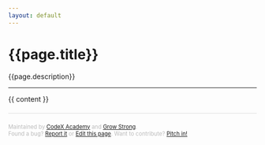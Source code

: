 ```yaml
---
layout: default
---
```

<h1>{{page.title}}</h1>
<span style="float: right; width: 200px; text-align: right;"><a id="spanish-link" href="#" style="display: none; border: none;">Español</a></span>

{{page.description}}

<p><hr/></p>

{{ content }}

<div id="codex-pathway" style="display: none;"><i>This module is part of the  <a href="https://webdev.codex.academy/{{page.level}}">Level {{page.level}} WebDev Pathway at CodeX Academy</a>.</i></div>

<div id="footer">Maintained by <a href='https://codex.academy'>CodeX Academy</a> and <a href='https://growstrong.io'>Grow Strong</a>.<br/>
Found a bug? <a href='{{site.github.repository_url}}/issues}}'>Report it</a> or <a href="{{site.github.repository_url}}/blob/master/{{page.path}}">Edit this page</a>. Want to contribute? <a href="{{ link /contributing.md }}">Pitch in!</a></div>

<script>
setTimeout(()=> {
    if({{page.hasSpanish}}){
        const url = "{{site.url}}{{page.url}}";
        const es_url = url.replace(".html","-es.html");
        const link = document.getElementById("spanish-link");
        link.href = es_url;
        link.style.display = "block";
    }
    if({{page.level}}){
        const section = document.getElementById("codex-pathway");        
        section.style.display = "block";
    }
}, 500);
</script>

<style>
#codex-pathway { 
    padding: 20px; 
    font-size: .8em; 
    border-radius: 20px; 
    background-color: #7253ed; 
    color: #ddd;
    text-align: center;
    margin-top: 20px;
    margin-bottom: 20px;
}
#codex-pathway a { color: white}
#footer { padding-top: 20px; margin-top: 20px; border-top: solid 1px #ddd; font-size: .8em; color: #BBB; }
</style>